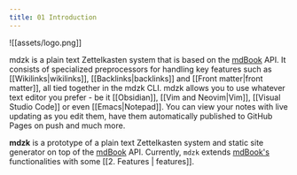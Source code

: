 ```yaml
---
title: 01 Introduction
---
```


![[assets/logo.png]]

mdzk is a plain text Zettelkasten system that is based on the [mdBook](https://rust-lang.github.io/mdBook/) API. It consists of specialized preprocessors for handling key features such as [[Wikilinks|wikilinks]], [[Backlinks|backlinks]] and [[Front matter|front matter]], all tied together in the mdzk CLI. mdzk allows you to use whatever text editor you prefer - be it [[Obsidian]], [[Vim and Neovim|Vim]], [[Visual Studio Code]] or even [[Emacs|Notepad]]. You can view your notes with live updating as you edit them, have them automatically published to GitHub Pages on push and much more.

**mdzk** is a prototype of a plain text Zettelkasten system and static site generator on top of the [mdBook](https://rust-lang.github.io/mdBook/) API. Currently, `mdzk` extends [mdBook's](https://rust-lang.github.io/mdBook/) functionalities with some [[2. Features | features]].